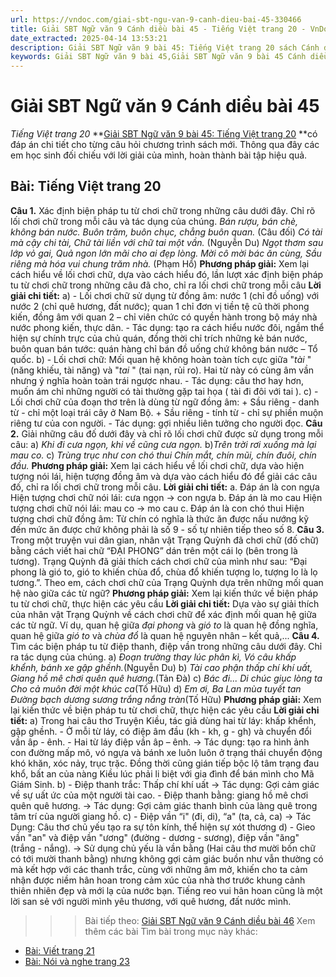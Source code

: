 ```yaml
---
url: https://vndoc.com/giai-sbt-ngu-van-9-canh-dieu-bai-45-330466
title: Giải SBT Ngữ văn 9 Cánh diều bài 45 - Tiếng Việt trang 20 - VnDoc.com
date_extracted: 2025-04-14 13:53:21
description: Giải SBT Ngữ văn 9 bài 45: Tiếng Việt trang 20 sách Cánh diều có đáp án chi tiết cho các bạn cùng tham khảo.
keywords: Giải SBT Ngữ văn 9 bài 45,Giải SBT Ngữ văn 9 bài 45 Cánh diều,Giải sách bài tập Ngữ văn CD lớp 9,Ngữ văn lớp 9 Cánh diều,giải bài tập ngữ văn lớp 9,bài Tiếng Việt trang 20,giải SBT ngữ văn 9 CD trang 20
---
```


# Giải SBT Ngữ văn 9 Cánh diều bài 45
 _Tiếng Việt trang 20_
**[Giải SBT Ngữ văn 9 bài 45: Tiếng Việt trang 20](<https://vndoc.com/giai-sbt-ngu-van-9-canh-dieu-bai-45-330466>) **có đáp án chi tiết cho từng câu hỏi chương trình sách mới. Thông qua đây các em học sinh đối chiếu với lời giải của mình, hoàn thành bài tập hiệu quả.
## Bài: Tiếng Việt trang 20
**Câu 1.** Xác định biện pháp tu từ chơi chữ trong những câu dưới đây. Chỉ rõ lối chơi chữ trong mỗi câu và tác dụng của chúng.
_Bán rượu, bán chè, không bán nước._
_Buôn trăm, buôn chục, chẳng buôn quan._
\(Câu đối\)
_Có tài mà cậy chi tài,_
_Chữ tài liền với chữ tai một vần._
\(Nguyễn Du\)
_Ngọt thơm sau lớp vỏ gai,_
_Quả ngon lớn mãi cho ai đẹp lòng._
_Mời cô mời bác ăn cùng,_
_Sầu riêng mà hóa vui chung trăm nhà._
\(Phạm Hổ\)
**Phương pháp giải:**
Xem lại cách hiểu về lối chơi chữ, dựa vào cách hiểu đó, lần lượt xác định biện pháp tu từ chơi chữ trong những câu đã cho, chỉ ra lối chơi chữ trong mỗi câu
**Lời giải chi tiết:**
a\)
\- Lối chơi chữ sử dụng từ đồng âm: nước 1 \(chỉ đồ uống\) với nước 2 \(chỉ quê hương, đất nước\); quan 1 chỉ đơn vị tiền tệ cũ thời phong kiến, đồng âm với quan 2 – chỉ viên chức có quyền hành trong bộ máy nhà nước phong kiến, thực dân.
\- Tác dụng: tạo ra cách hiểu nước đôi, ngầm thể hiện sự chính trực của chủ quán, đồng thời chỉ trích những kẻ bán nước, buôn quan bán tước: quán hàng chỉ bán đồ uống chứ không bán nước – Tổ quốc.
b\)
\- Lối chơi chữ: Mối quan hệ không hoàn toàn tích cực giữa "_tài_ " \(năng khiếu, tài năng\) và "_tai_ " \(tai nạn, rủi ro\). Hai từ này có cùng âm vần nhưng ý nghĩa hoàn toàn trái ngược nhau.
\- Tác dụng: câu thơ hay hơn, muốn ám chỉ những người có tài thường gặp tai họa \( tài đi đôi với tai \).
c\)
\- Lối chơi chữ của đoạn thơ trên là dùng từ ngữ đồng âm:
\+ Sầu riêng - danh từ - chỉ một loại trái cây ở Nam Bộ.
\+ Sầu riêng - tính từ - chỉ sự phiền muộn riêng tư của con người.
\- Tác dụng: gợi nhiều liên tưởng cho người đọc.
**Câu 2.** Giải những câu đố dưới đây và chỉ rõ lối chơi chữ được sử dụng trong mỗi câu:
a\) _Khi đi cưa ngọn, khi về cũng cưa ngọn._
b\)_Trên trời rơi xuống mà lại mau co._
c\)
_Trùng trục như con chó thui_
 _Chín mắt, chín mũi, chín đuôi, chín đầu._
**Phương pháp giải:**
Xem lại cách hiểu về lối chơi chữ, dựa vào hiện tượng nói lái, hiện tượng đồng âm và dựa vào cách hiểu đó để giải các câu đố, chỉ ra lối chơi chữ trong mỗi câu.
**Lời giải chi tiết:**
a. Đáp án là con ngựa
Hiện tượng chơi chữ nói lái: cưa ngọn -> con ngựa
b. Đáp án là mo cau
Hiện tượng chơi chữ nói lái: mau co -> mo cau
c. Đáp án là con chó thui
Hiện tượng chơi chữ đồng âm: Từ chín có nghĩa là thức ăn được nấu nướng kỹ đến mức ăn được chứ không phải là số 9 - số tự nhiên tiếp theo số 8.
**Câu 3.** Trong một truyện vui dân gian, nhân vật Trạng Quỳnh đã chơi chữ \(đố chữ\) bằng cách viết hai chữ “ĐẠI PHONG” dán trên một cái lọ \(bên trong là tương\). Trạng Quỳnh đã giải thích cách chơi chữ của mình như sau: “Đại phong là gió to, gió to khiến chùa đổ, chùa đổ khiến tượng lo, tượng lo là lọ tương.”. Theo em, cách chơi chữ của Trạng Quỳnh dựa trên những mối quan hệ nào giữa các từ ngữ?
**Phương pháp giải:**
Xem lại kiến thức về biện pháp tu từ chơi chữ, thực hiện các yêu cầu
**Lời giải chi tiết:**
Dựa vào sự giải thích của nhân vật Trạng Quỳnh về cách chơi chữ để xác định mối quan hệ giữa các từ ngữ. Ví dụ, quan hệ giữa _đại phong_ và _gió to_ là quan hệ đồng nghĩa, quan hệ giữa _gió to_ và _chùa đổ_ là quan hệ nguyên nhân – kết quả,...
**Câu 4.** Tìm các biện pháp tu từ điệp thanh, điệp vần trong những câu dưới đây. Chỉ ra tác dụng của chúng.
a\)
_Đoạn trường thay lúc phân kì,_
_Vó câu khấp khểnh, bánh xe gập ghềnh._\(Nguyễn Du\)
b\)
_Tài cao phận thấp chí khí uất,_
_Giang hồ mê chơi quên quê hương._\(Tản Đà\)
c\)
_Bác đi... Di chúc giục lòng ta_
 _Cho cả muôn đời một khúc ca_\(Tố Hữu\)
d\)
_Em ơi, Ba Lan mùa tuyết tan_
 _Đường bạch dương sương trắng nắng tràn_\(Tố Hữu\)
**Phương pháp giải:**
Xem lại kiến thức về biện pháp tu từ chơi chữ, thực hiện các yêu cầu
**Lời giải chi tiết:**
a\) Trong hai câu thơ Truyện Kiều, tác giả dùng hai từ láy: khấp khểnh, gập ghềnh.
\- Ở mỗi từ láy, có điệp âm đầu \(kh - kh, g - gh\) và chuyển đổi vần âp - ênh.
\- Hai từ láy điệp vần âp – ênh.
-> Tác dụng: tạo ra hình ảnh con đường mấp mô, vó ngựa và bánh xe luôn luôn ở trạng thái chuyển động khó khăn, xóc nảy, trục trặc. Đồng thời cũng gián tiếp bộc lộ tâm trạng đau khổ, bất an của nàng Kiều lúc phải li biệt với gia đình để bán mình cho Mã Giám Sinh.
b\)
\- Điệp thanh trắc: Thấp chí khí uất
-> Tác dụng: Gợi cảm giác về sự uất ức của một người tài cao.
\- Điệp thanh bằng: giang hồ mê chơi quên quê hương.
-> Tác dụng: Gợi cảm giác thanh bình của làng quê trong tâm trí của người giang hồ.
c\)
\- Điệp vần “i" \(đi, di\), “a" \(ta, cả, ca\)
-> Tác Dụng: Câu thơ chủ yếu tạo ra sự tôn kính, thể hiện sự xót thương
d\)
\- Gieo vần "an" và điệp vần "ương" \(đường - dương - sương\), điệp vần "ăng" \(trắng - nắng\).
-> Sử dụng chủ yếu là vần bằng \(Hai câu thơ mười bốn chữ có tới mười thanh bằng\) nhưng không gợi cảm giác buồn như vẫn thường có mà kết hợp với các thanh trắc, cùng với những âm mở, khiến cho ta cảm nhận được niềm hân hoan trong cảm xúc của nhà thơ trước khung cảnh thiên nhiên đẹp và mới lạ của nước bạn. Tiếng reo vui hân hoan cũng là một lời san sẻ với người mình yêu thương, với quê hương, đất nước mình.
>>> Bài tiếp theo: [Giải SBT Ngữ văn 9 Cánh diều bài 46](<https://vndoc.com/giai-sbt-ngu-van-9-canh-dieu-bai-46-330467>)
Xem thêm các bài Tìm bài trong mục này khác:
  * [Bài: Viết trang 21](</giai-sbt-ngu-van-9-canh-dieu-bai-46-330467>)
  * [Bài: Nói và nghe trang 23](</giai-sbt-ngu-van-9-canh-dieu-bai-47-330468>)

